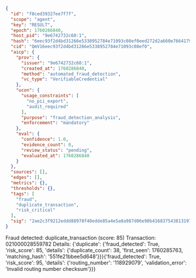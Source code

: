 ```json
{
  "id": "f8ced39327ee7f7f",
  "scope": "agent",
  "key": "RESULT",
  "epoch": 1760286840,
  "host_pid": "9e6742732c60:1",
  "hash": "6eec93f2d4bd31266e5338952784e71093c08ef0eed272d2a660e766417973ac",
  "cid": "QmV16eec93f2d4bd31266e5338952784e71093c08ef0",
  "aicp": {
    "prov": {
      "issuer": "9e6742732c60:1",
      "created_at": 1760286840,
      "method": "automated_fraud_detection",
      "vc_type": "VerifiableCredential"
    },
    "ucon": {
      "usage_constraints": [
        "no_pii_export",
        "audit_required"
      ],
      "purpose": "fraud_detection_analysis",
      "enforcement": "mandatory"
    },
    "eval": {
      "confidence": 1.0,
      "evidence_count": 0,
      "review_status": "pending",
      "evaluated_at": 1760286840
    }
  },
  "sources": [],
  "edges": [],
  "metrics": {},
  "thresholds": {},
  "tags": [
    "fraud",
    "duplicate_transaction",
    "risk_critical"
  ],
  "sig": "2ae2c3f9212eddd88978f40edde85a4e5a0a987d06e90b416837543813197939"
}
```

Fraud detected: duplicate_transaction (score: 85)
Transaction: 021000028559782
Details: {'duplicate': {'fraud_detected': True, 'risk_score': 85, 'details': {'duplicate_count': 38, 'first_seen': 1760285763, 'matching_hash': '551fe21bbee5d648'}}}{'fraud_detected': True, 'risk_score': 95, 'details': {'routing_number': '118929079', 'validation_error': 'Invalid routing number checksum'}}}